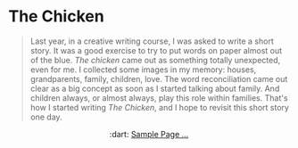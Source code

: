 # The Chicken


> Last year, in a creative writing course, I was asked to write a short story. 
> It was a good exercise to try to put words on paper almost out of the blue. *The chicken* came out as something totally unexpected, even for me. I collected some images in my memory: houses, grandparents, family, children, love. 
> The word reconciliation came out clear as a big concept as soon as I started talking about family. And children always, or almost always, play this role within families. That's how I started writing *The Chicken*, and I hope to revisit this short story one day. 


<p align="center">
  :dart: <a href="https://github.com/marybishopgit/CreativeWriting/blob/main/projTheChicken/sample.md"> Sample Page ...</a>   
</p>




